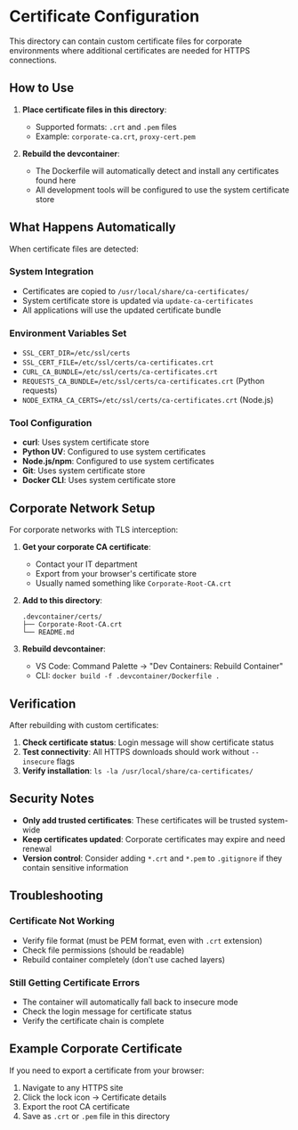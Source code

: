 # Certificate Configuration

This directory can contain custom certificate files for corporate environments where additional certificates are needed for HTTPS connections.

## How to Use

1. **Place certificate files in this directory**:
   - Supported formats: `.crt` and `.pem` files
   - Example: `corporate-ca.crt`, `proxy-cert.pem`

2. **Rebuild the devcontainer**:
   - The Dockerfile will automatically detect and install any certificates found here
   - All development tools will be configured to use the system certificate store

## What Happens Automatically

When certificate files are detected:

### System Integration
- Certificates are copied to `/usr/local/share/ca-certificates/`
- System certificate store is updated via `update-ca-certificates`
- All applications will use the updated certificate bundle

### Environment Variables Set
- `SSL_CERT_DIR=/etc/ssl/certs`
- `SSL_CERT_FILE=/etc/ssl/certs/ca-certificates.crt`
- `CURL_CA_BUNDLE=/etc/ssl/certs/ca-certificates.crt`
- `REQUESTS_CA_BUNDLE=/etc/ssl/certs/ca-certificates.crt` (Python requests)
- `NODE_EXTRA_CA_CERTS=/etc/ssl/certs/ca-certificates.crt` (Node.js)

### Tool Configuration
- **curl**: Uses system certificate store
- **Python UV**: Configured to use system certificates
- **Node.js/npm**: Configured to use system certificates
- **Git**: Uses system certificate store
- **Docker CLI**: Uses system certificate store

## Corporate Network Setup

For corporate networks with TLS interception:

1. **Get your corporate CA certificate**:
   - Contact your IT department
   - Export from your browser's certificate store
   - Usually named something like `Corporate-Root-CA.crt`

2. **Add to this directory**:
   ```
   .devcontainer/certs/
   ├── Corporate-Root-CA.crt
   └── README.md
   ```

3. **Rebuild devcontainer**:
   - VS Code: Command Palette → "Dev Containers: Rebuild Container"
   - CLI: `docker build -f .devcontainer/Dockerfile .`

## Verification

After rebuilding with custom certificates:

1. **Check certificate status**: Login message will show certificate status
2. **Test connectivity**: All HTTPS downloads should work without `--insecure` flags
3. **Verify installation**: `ls -la /usr/local/share/ca-certificates/`

## Security Notes

- **Only add trusted certificates**: These certificates will be trusted system-wide
- **Keep certificates updated**: Corporate certificates may expire and need renewal
- **Version control**: Consider adding `*.crt` and `*.pem` to `.gitignore` if they contain sensitive information

## Troubleshooting

### Certificate Not Working
- Verify file format (must be PEM format, even with `.crt` extension)
- Check file permissions (should be readable)
- Rebuild container completely (don't use cached layers)

### Still Getting Certificate Errors
- The container will automatically fall back to insecure mode
- Check the login message for certificate status
- Verify the certificate chain is complete

## Example Corporate Certificate

If you need to export a certificate from your browser:
1. Navigate to any HTTPS site
2. Click the lock icon → Certificate details
3. Export the root CA certificate
4. Save as `.crt` or `.pem` file in this directory